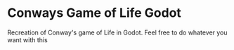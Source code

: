 # Conways Game of Life Godot
 Recreation of Conway's game of Life in Godot. Feel free to do whatever you want with this
